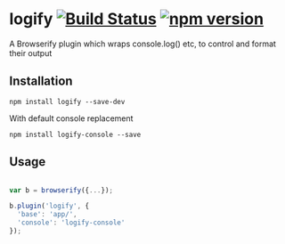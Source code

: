 # logify [![Build Status](https://travis-ci.org/bealearts/logify.svg)](https://travis-ci.org/bealearts/logify) [![npm version](https://badge.fury.io/js/logify.svg)](http://badge.fury.io/js/logify)

A Browserify plugin which wraps console.log() etc, to control and format their output


## Installation

```shell
npm install logify --save-dev
```

With default console replacement

```shell
npm install logify-console --save
```


## Usage
```js

var b = browserify({...});

b.plugin('logify', {
  'base': 'app/',
  'console': 'logify-console'
});

```


